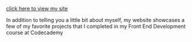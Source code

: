 [click here to view my site](https://melissawebdev.com)

In addition to telling you a little bit about myself, my website showcases a few of my favorite projects that I completed in my Front End Development course at Codecademy
